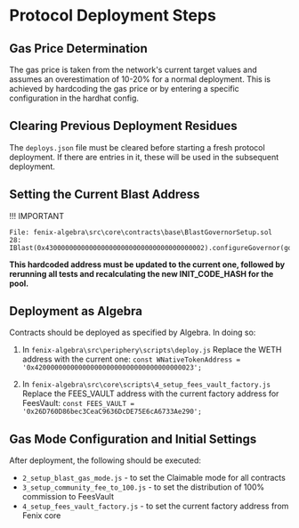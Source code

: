 # Protocol Deployment Steps

## Gas Price Determination

The gas price is taken from the network's current target values and assumes an overestimation of 10-20% for a normal deployment. This is achieved by hardcoding the gas price or by entering a specific configuration in the hardhat config.

## Clearing Previous Deployment Residues

The `deploys.json` file must be cleared before starting a fresh protocol deployment. If there are entries in it, these will be used in the subsequent deployment.

## Setting the Current Blast Address
!!! IMPORTANT
```
File: fenix-algebra\src\core\contracts\base\BlastGovernorSetup.sol
28:     IBlast(0x4300000000000000000000000000000000000002).configureGovernor(gov_);
```
**This hardcoded address must be updated to the current one, followed by rerunning all tests and recalculating the new INIT_CODE_HASH for the pool.**

## Deployment as Algebra

Contracts should be deployed as specified by Algebra. In doing so:
1. In `fenix-algebra\src\periphery\scripts\deploy.js`
Replace the WETH address with the current one:
`const WNativeTokenAddress = '0x4200000000000000000000000000000000000023';`

2. In `fenix-algebra\src\core\scripts\4_setup_fees_vault_factory.js`
Replace the FEES_VAULT address with the current factory address for FeesVault:
`const FEES_VAULT = '0x26D760D86bec3CeaC9636DcDE75E6cA6733Ae290';`


## Gas Mode Configuration and Initial Settings

After deployment, the following should be executed:

* `2_setup_blast_gas_mode.js` - to set the Claimable mode for all contracts
* `3_setup_community_fee_to_100.js` - to set the distribution of 100% commission to FeesVault
* `4_setup_fees_vault_factory.js` - to set the current factory address from Fenix core
